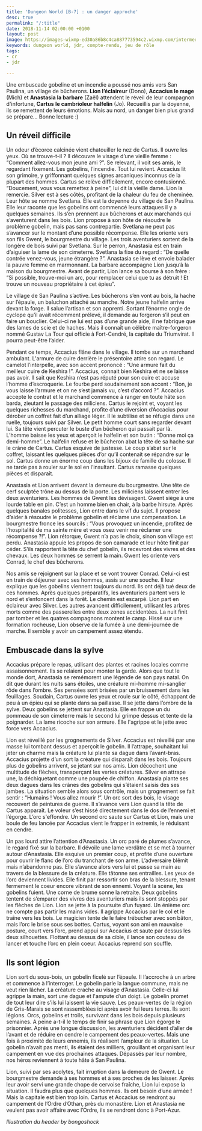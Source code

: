 ```yaml
---
title: 'Dungeon World [B-7] : un danger approche'
desc: true
permalink: "/:title"
date: 2018-11-14 02:00:00 +0100
layout: post
image: https://images-wixmp-ed30a86b8c4ca887773594c2.wixmp.com/intermediary/f/9d432029-9702-4b30-ae26-1aba9d0ff2fa/dotv0k-a259c3bc-2a6b-4500-8f2b-930a282fb4c2.jpg
keywords: dungeon world, jdr, compte-rendu, jeu de rôle
tags:
- cr
- jdr

---
```

Une embuscade gobeline et un incendie a poussé nos amis vers San Paulina, un village de bûcherons. **Lion l’éclaireur** (Dono), **Accacius le mage** (Mich) et **Anastasia la barbare** (Zaël) attendent le réveil de leur compagnon d'infortune, **Cartus** **le cambrioleur halfelin** (Jo). Recueillis par la doyenne, ils se remettent de leurs émotions. Mais au nord, un danger bien plus grand se prépare... Bonne lecture :)

## Un réveil difficile

Un odeur d’écorce calcinée vient chatouiller le nez de Cartus. Il ouvre les yeux. Où se trouve-t-il ? Il découvre le visage d’une vieille femme : “Comment allez-vous mon jeune ami ?”. Se relevant, il voit ses amis, le regardant fixement. Les gobelins, l’incendie. Tout lui revient. Accacius lit son grimoire, y griffonnant quelques signes arcaniques inconnus de la plupart des hommes. Cartus se relève difficilement, encore contusionné. “Doucement, vous vous remettez à peine”, lui dit la vieille dame. Lion la remercie. Silver est à ses côtés, profitant de la chaleur du feu de cheminée. Leur hôte se nomme Svetlana. Elle est la doyenne du village de San Paulina. Elle leur raconte que les gobelins ont commencé leurs attaques il y a quelques semaines. Ils s’en prennent aux bûcherons et aux marchands qui s’aventurent dans les bois. Lion propose à son hôte de résoudre le problème gobelin, mais pas sans contrepartie. Svetlana ne peut pas s’avancer sur le montant d’une possible récompense. Elle les oriente vers son fils Gwent, le bourgmestre du village. Les trois aventuriers sortent de la longère de bois suivi par Svetlana. Sur le perron, Anastasia est en train d’aiguiser la lame de son cimeterre. Svetlana la fixe du regard : “De quelle contrée venez-vous, jeune étrangère ?”. Anastasia se lève et envoie balader la pauvre femme en marmonnant. La barbare accompagne Lion jusqu’à la maison du bourgmestre. Avant de partir, Lion lance sa bourse à son frère : “Si possible, trouve-moi un arc, pour remplacer celui que tu as détruit ! Et trouve un nouveau propriétaire à cet épieu”.

Le village de San Paulina s’active. Les bûcherons s’en vont au bois, la hache sur l’épaule, un baluchon attaché au manche. Notre jeune halfelin arrive devant la forge. Il salue l’artisan et son apprenti. Sortant l’énorme ongle de cyclope qu’il avait récemment prélevé, il demande au forgeron s’il peut en faire un bouclier. Celui-ci ne lui est pas d’une grande aide, il ne fabrique que des lames de scie et de haches. Mais il connaît un célèbre maître-forgeron nommé Gustav La Tour qui officie à Fort-Cendré, la capitale du Triumvirat. Il pourra peut-être l’aider.

Pendant ce temps, Accacius flâne dans le village. Il tombe sur un marchand ambulant. L'armure de cuire derrière le présentoire attire son regard. Le camelot l’interpelle, avec son accent prononcé : “Une armure fait du meilleur cuire de Keshira !”. Accacius, connait bien Keshira et ne se laisse pas avoir. Il sait que Keshira n’est pas réputé pour son cuire et accuse l’homme d’escroquerie. Le fourbe perd soudainement son accent : “Bon, je vous laisse l’armure et on ne s’est jamais vu, c’est d’accord ?”. Accacius accepte le contrat et le marchand commence à ranger en toute hâte son barda, zieutant le passage des miliciens. Cartus le rejoint et, voyant les quelques richesses du marchand, profite d’une diversion d’Accacius pour dérober un coffret fait d’un alliage léger. Il le subtilise et se réfugie dans une ruelle, toujours suivi par Silver. Le petit homme court sans regarder devant lui. Sa tête vient percuter le buste d’un bûcheron qui passait par là. L’homme baisse les yeux et aperçoit le halfelin et son butin : “Donne moi ça demi-homme”. Le halfelin refuse et le bûcheron abat la tête de sa hache sur le crâne de Cartus. Cartus esquive de justesse. Le coup s’abat sur le coffret, laissant les quelques pièces d’or qu’il contenait se répandre sur le sol. Cartus donne un énorme coup dans les bijoux de famille du colosse. Il ne tarde pas à rouler sur le sol en l’insultant. Cartus ramasse quelques pièces et disparaît.

Anastasia et Lion arrivent devant la demeure du bourgmestre. Une tête de cerf sculptée trône au dessus de la porte. Les miliciens laissent entrer les deux aventuriers. Les hommes de Gwent les dévisagent. Gwent siège à une lourde table en pin. C’est un homme bien en chair, à la barbe hirsute. Après quelques banales politesses, Lion entre dans le vif du sujet. Il propose d’aider à résoudre le problème gobelin et réclame une compensation. Le bourgmestre fronce les sourcils : “Vous provoquez un incendie, profitez de l’hospitalité de ma sainte mère et vous osez venir me réclamer une récompense ?!”. Lion rétorque, Gwent n’a pas le choix, sinon son village est perdu. Anastasia appuie les propos de son camarade et leur hôte finit par céder. S’ils rapportent la tête du chef gobelin, ils recevront des vivres et des chevaux. Les deux hommes se serrent la main. Gwent les oriente vers Conrad, le chef des bûcherons.

Nos amis se rejoignent sur la place et se vont trouver Conrad. Celui-ci est en train de déjeuner avec ses hommes, assis sur une souche. Il leur explique que les gobelins viennent toujours du nord. Ils ont déjà tué deux de ces hommes. Après quelques préparatifs, les aventuriers partent vers le nord et s’enfoncent dans la forêt. Le chemin est escarpé. Lion part en éclaireur avec Silver. Les autres avancent difficilement, utilisant les arbres morts comme des passerelles entre deux zones accidentées. La nuit finit par tomber et les quatres compagnons montent le camp. Hissé sur une formation rocheuse, Lion observe de la fumée à une demi-journée de marche. Il semble y avoir un campement assez étendu.

## Embuscade dans la sylve

Accacius prépare le repas, utilisant des plantes et racines locales comme assaisonnement. Ils se relaient pour monter la garde. Alors que tout le monde dort, Anastasia se remémorent une légende de son pays natal. On dit que durant les nuits sans étoiles, une créature mi-homme mi-sanglier rôde dans l’ombre. Ses pensées sont brisées par un bruissement dans les feuillages. Soudain, Cartus ouvre les yeux et roule sur le côté, échappant de peu à un épieu qui se plante dans sa paillasse. Il se jette dans l’ombre de la sylve. Deux gobelins se jettent sur Anastasia. Elle en frappe un du pommeau de son cimeterre mais le second lui grimpe dessus et tente de la poignarder. La lame ricoche sur son armure. Elle l'agrippe et le jette avec force vers Accacius.

Lion est réveillé par les grognements de Silver. Accacius est réveillé par une masse lui tombant dessus et aperçoit le gobelin. Il l’attrape, souhaitant lui jeter un charme mais la créature lui plante sa dague dans l’avant-bras. Accacius projette d’un sort la créature qui disparaît dans les bois. Toujours plus de gobelins arrivent, se jetant sur nos amis. Lion décochent une multitude de flèches, transperçant les vertes créatures. Silver en attrape une, la déchiquetant comme une poupée de chiffon. Anastasia plante ses deux dagues dans les crânes des gobelins qui s’étaient saisis des ses jambes. La situation semble alors sous contrôle, mais un grognement se fait sentir : “Humains ! Vous allez mourir !”. Un orc sort des bois, le visage recouvert de peintures de guerre. Il s’avance vers Lion quand la tête de Cartus apparaît. Le voleur s’est hissé directement dans le dos de l’ennemi et l’égorge. L’orc s'effondre. Un second orc saute sur Cartus et Lion, mais une boule de feu lancée par Accacius vient le frapper in extremis, le réduisant en cendre.

Un pas lourd attire l’attention d’Anastasia. Un orc paré de plumes s’avance, le regard fixé sur la barbare. Il dévoile une lame verdâtre et se met à tourner autour d’Anastasia. Elle esquive un premier coup, et profite d’une ouverture pour ouvrir le flanc de l’orc du tranchant de son arme. L’adversaire blêmit mais n’abandonne pas. Elle s’avance alors vers lui et passe sa main au travers de la blessure de la créature. Elle tâtonne ses entrailles. Les yeux de l’orc deviennent livides. Elle finit par ressortir son bras de la blessure, tenant fermement le coeur encore vibrant de son ennemi. Voyant la scène, les gobelins fuient. Une corne de brume sonne la retraite. Deux gobelins tentent de s’emparer des vivres des aventuriers mais ils sont stoppés par les flèches de Lion. Lion se jette à la poursuite d’un fuyard. Un énième orc ne compte pas partir les mains vides. Il agrippe Accacius par le col et le traîne vers les bois. Le magicien tente de le faire trébucher avec son bâton, mais l’orc le brise sous ses bottes. Cartus, voyant son ami en mauvaise posture, court vers l’orc, prend appui sur Accacius et saute par dessus les deux silhouettes. Flottant au dessus de sa cible, il lance son couteau de lancer et touche l’orc en plein coeur. Accacius reprend son souffle.

## Ils sont légion

Lion sort du sous-bois, un gobelin ficelé sur l’épaule. Il l’accroche à un arbre et commence à l’interroger. Le gobelin parle la langue commune, mais ne veut rien lâcher. La créature crache au visage d’Anastasia. Celle-ci lui agrippe la main, sort une dague et l'ampute d’un doigt. Le gobelin promet de tout leur dire s’ils lui laissent la vie sauve. Les peaux-vertes de la région de Gris-Marais se sont rassemblées ici après avoir fui leurs terres. Ils sont légions. Orcs, gobelins et trolls, survivant dans les bois depuis plusieurs semaines. A peine a-t-il le temps de finir sa phrase que Lion égorge le prisonnier. Après une longue discussion, les aventuriers décident d’aller de l’avant et de réduire en cendre le campement des peaux-vertes. Mais une fois à proximité de leurs ennemis, ils réalisent l’ampleur de la situation. Le gobelin n’avait pas menti, ils étaient des milliers, grouillant et organisant leur campement en vue des prochaines attaques. Dépassés par leur nombre, nos héros reviennent à toute hâte à San Paulina.

Lion, suivi par ses acolytes, fait irruption dans la demeure de Gwent. Le bourgmestre demande à ses hommes et à ses proches de les laisser. Après leur avoir servi une grande chope de cervoise fraîche, Lion lui expose la situation. Il faudra plus que quelques hommes. Ils ont besoin d’une armée ! Mais la capitale est bien trop loin. Cartus et Accacius se rendront au campement de l’Ordre d’Othan, près du monastère. Lion et Anastasia ne veulent pas avoir affaire avec l’Ordre, ils se rendront donc à Port-Azur.

_Illustration du header by bongoshock_